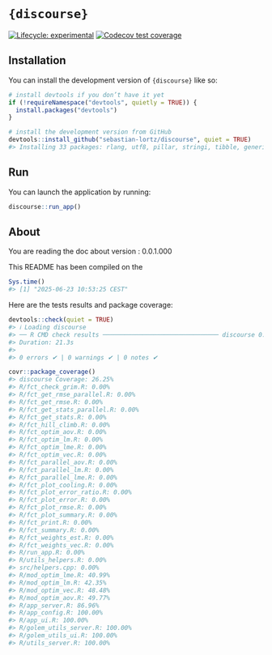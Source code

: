 
<!-- README.md is generated from README.Rmd. Please edit that file -->

# `{discourse}`

<!-- badges: start -->

[![Lifecycle:
experimental](https://img.shields.io/badge/lifecycle-experimental-orange.svg)](https://lifecycle.r-lib.org/articles/stages.html#experimental)
[![Codecov test
coverage](https://codecov.io/gh/sebastian-lortz/discourse/graph/badge.svg)](https://app.codecov.io/gh/sebastian-lortz/discourse)
<!-- badges: end -->

## Installation

You can install the development version of `{discourse}` like so:

``` r
# install devtools if you don’t have it yet
if (!requireNamespace("devtools", quietly = TRUE)) {
  install.packages("devtools")
}

# install the development version from GitHub
devtools::install_github("sebastian-lortz/discourse", quiet = TRUE)
#> Installing 33 packages: rlang, utf8, pillar, stringi, tibble, generics, fs, sass, bslib, promises, later, jsonlite, mime, httpuv, tinytex, evaluate, knitr, Rdpack, reformulas, nloptr, MatrixModels, cpp11, scales, ggplot2, Deriv, purrr, doBy, broom, quantreg, pbkrtest, mvtnorm, RcppArmadillo, emmeans
```

## Run

You can launch the application by running:

``` r
discourse::run_app()
```

## About

You are reading the doc about version : 0.0.1.000

This README has been compiled on the

``` r
Sys.time()
#> [1] "2025-06-23 10:53:25 CEST"
```

Here are the tests results and package coverage:

``` r
devtools::check(quiet = TRUE)
#> ℹ Loading discourse
#> ── R CMD check results ──────────────────────────────── discourse 0.0.1.000 ────
#> Duration: 21.3s
#> 
#> 0 errors ✔ | 0 warnings ✔ | 0 notes ✔
```

``` r
covr::package_coverage()
#> discourse Coverage: 26.25%
#> R/fct_check_grim.R: 0.00%
#> R/fct_get_rmse_parallel.R: 0.00%
#> R/fct_get_rmse.R: 0.00%
#> R/fct_get_stats_parallel.R: 0.00%
#> R/fct_get_stats.R: 0.00%
#> R/fct_hill_climb.R: 0.00%
#> R/fct_optim_aov.R: 0.00%
#> R/fct_optim_lm.R: 0.00%
#> R/fct_optim_lme.R: 0.00%
#> R/fct_optim_vec.R: 0.00%
#> R/fct_parallel_aov.R: 0.00%
#> R/fct_parallel_lm.R: 0.00%
#> R/fct_parallel_lme.R: 0.00%
#> R/fct_plot_cooling.R: 0.00%
#> R/fct_plot_error_ratio.R: 0.00%
#> R/fct_plot_error.R: 0.00%
#> R/fct_plot_rmse.R: 0.00%
#> R/fct_plot_summary.R: 0.00%
#> R/fct_print.R: 0.00%
#> R/fct_summary.R: 0.00%
#> R/fct_weights_est.R: 0.00%
#> R/fct_weights_vec.R: 0.00%
#> R/run_app.R: 0.00%
#> R/utils_helpers.R: 0.00%
#> src/helpers.cpp: 0.00%
#> R/mod_optim_lme.R: 40.99%
#> R/mod_optim_lm.R: 42.35%
#> R/mod_optim_vec.R: 48.48%
#> R/mod_optim_aov.R: 49.77%
#> R/app_server.R: 86.96%
#> R/app_config.R: 100.00%
#> R/app_ui.R: 100.00%
#> R/golem_utils_server.R: 100.00%
#> R/golem_utils_ui.R: 100.00%
#> R/utils_server.R: 100.00%
```
